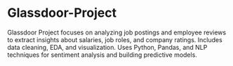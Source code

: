 # Glassdoor-Project
Glassdoor Project focuses on analyzing job postings and employee reviews to extract insights about salaries, job roles, and company ratings. Includes data cleaning, EDA, and visualization. Uses Python, Pandas, and NLP techniques for sentiment analysis and building predictive models.
